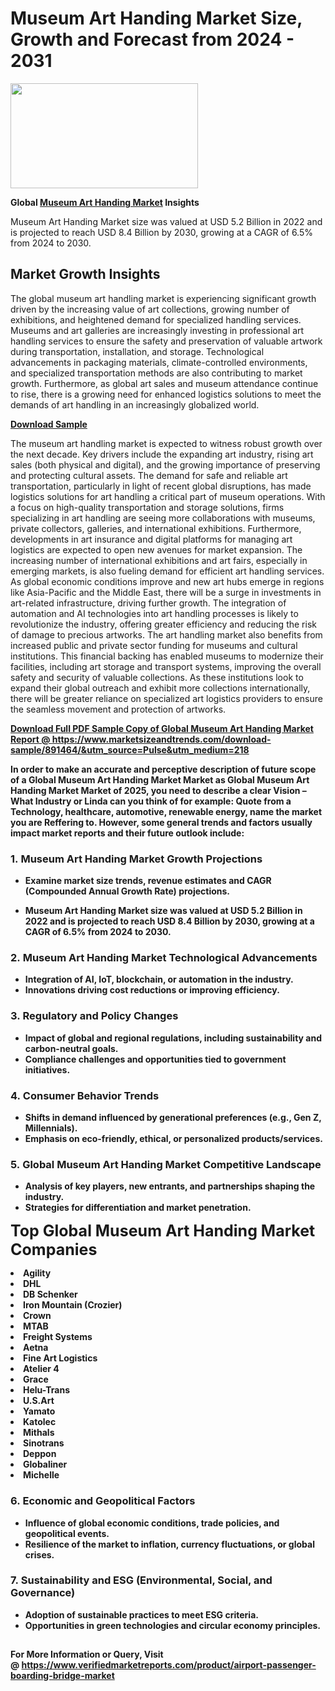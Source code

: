 <H1>Museum Art Handing Market Size, Growth and Forecast from 2024 - 2031</H1><img class="aligncenter size-medium wp-image-584254" src="https://thirdeyenews.in/wp-content/uploads/2024/09/Global-Market-Research-300x168.jpeg" alt="" width="300" height="168" /><p><strong>Global&nbsp;<a href="https://www.marketsizeandtrends.com/download-sample/891464/&amp;utm_source=Pulse&amp;utm_medium=218">Museum Art Handing Market</a> Insights</strong></p><p>Museum Art Handing Market size was valued at USD 5.2 Billion in 2022 and is projected to reach USD 8.4 Billion by 2030, growing at a CAGR of 6.5% from 2024 to 2030.</p><p><h2>Market Growth Insights</h2> <p>The global museum art handling market is experiencing significant growth driven by the increasing value of art collections, growing number of exhibitions, and heightened demand for specialized handling services. Museums and art galleries are increasingly investing in professional art handling services to ensure the safety and preservation of valuable artwork during transportation, installation, and storage. Technological advancements in packaging materials, climate-controlled environments, and specialized transportation methods are also contributing to market growth. Furthermore, as global art sales and museum attendance continue to rise, there is a growing need for enhanced logistics solutions to meet the demands of art handling in an increasingly globalized world.</p> <p><strong><a href="#">Download Sample</a></strong></p> <p>The museum art handling market is expected to witness robust growth over the next decade. Key drivers include the expanding art industry, rising art sales (both physical and digital), and the growing importance of preserving and protecting cultural assets. The demand for safe and reliable art transportation, particularly in light of recent global disruptions, has made logistics solutions for art handling a critical part of museum operations. With a focus on high-quality transportation and storage solutions, firms specializing in art handling are seeing more collaborations with museums, private collectors, galleries, and international exhibitions. Furthermore, developments in art insurance and digital platforms for managing art logistics are expected to open new avenues for market expansion. The increasing number of international exhibitions and art fairs, especially in emerging markets, is also fueling demand for efficient art handling services. As global economic conditions improve and new art hubs emerge in regions like Asia-Pacific and the Middle East, there will be a surge in investments in art-related infrastructure, driving further growth. The integration of automation and AI technologies into art handling processes is likely to revolutionize the industry, offering greater efficiency and reducing the risk of damage to precious artworks. The art handling market also benefits from increased public and private sector funding for museums and cultural institutions. This financial backing has enabled museums to modernize their facilities, including art storage and transport systems, improving the overall safety and security of valuable collections. As these institutions look to expand their global outreach and exhibit more collections internationally, there will be greater reliance on specialized art logistics providers to ensure the seamless movement and protection of artworks. <p><strong><a href="#"></p><p><span class=""><strong>Download Full PDF Sample Copy of Global Museum Art Handing Market Report</strong> @ <a href="https://www.marketsizeandtrends.com/download-sample/891464/&amp;utm_source=Pulse&amp;utm_medium=218" target="_blank">https://www.marketsizeandtrends.com/download-sample/891464/&amp;utm_source=Pulse&amp;utm_medium=218</a></span></p><p>In order to make an accurate and perceptive description of future scope of a Global&nbsp;Museum Art Handing Market Market as Global&nbsp;Museum Art Handing Market Market of 2025, you need to describe a clear Vision &ndash; What Industry or Linda can you think of for example: Quote from a Technology, healthcare, automotive, renewable energy, name the market you are Reffering to. However, some general trends and factors usually impact market reports and their future outlook include:</p><h3>1.&nbsp;<strong>Museum Art Handing Market Growth Projections</strong></h3><ul><li>Examine market size trends, revenue estimates and CAGR (Compounded Annual Growth Rate) projections.</li><li><p>Museum Art Handing Market size was valued at USD 5.2 Billion in 2022 and is projected to reach USD 8.4 Billion by 2030, growing at a CAGR of 6.5% from 2024 to 2030.</p></li></ul><h3>2.&nbsp;<strong>Museum Art Handing Market Technological Advancements</strong></h3><ul><li>Integration of AI, IoT, blockchain, or automation in the industry.</li><li>Innovations driving cost reductions or improving efficiency.</li></ul><h3>3.&nbsp;<strong>Regulatory and Policy Changes</strong></h3><ul><li>Impact of global and regional regulations, including sustainability and carbon-neutral goals.</li><li>Compliance challenges and opportunities tied to government initiatives.</li></ul><h3>4.&nbsp;<strong>Consumer Behavior Trends</strong></h3><ul><li>Shifts in demand influenced by generational preferences (e.g., Gen Z, Millennials).</li><li>Emphasis on eco-friendly, ethical, or personalized products/services.</li></ul><h3>5.&nbsp;<strong>Global Museum Art Handing Market Competitive Landscape</strong></h3><ul><li>Analysis of key players, new entrants, and partnerships shaping the industry.</li><li>Strategies for differentiation and market penetration.</li></ul><p data-pm-slice="1 1 []"><span style="color: inherit; font-family: inherit; font-size: 25px;">Top Global Museum Art Handing Market Companies</span></p><div class="" data-test-id=""><p><li>Agility</li><li> DHL</li><li> DB Schenker</li><li> Iron Mountain (Crozier)</li><li> Crown</li><li> MTAB</li><li> Freight Systems</li><li> Aetna</li><li> Fine Art Logistics</li><li> Atelier 4</li><li> Grace</li><li> Helu-Trans</li><li> U.S.Art</li><li> Yamato</li><li> Katolec</li><li> Mithals</li><li> Sinotrans</li><li> Deppon</li><li> Globaliner</li><li> Michelle</li></p></div><h3>6.&nbsp;<strong>Economic and Geopolitical Factors</strong></h3><ul><li>Influence of global economic conditions, trade policies, and geopolitical events.</li><li>Resilience of the market to inflation, currency fluctuations, or global crises.</li></ul><h3>7.&nbsp;<strong>Sustainability and ESG (Environmental, Social, and Governance)</strong></h3><ul><li>Adoption of sustainable practices to meet ESG criteria.</li><li>Opportunities in green technologies and circular economy principles.</li></ul><h2><strong style="font-size: 14px;">For More Information or Query, Visit @&nbsp;</strong><a style="background-color: #ffffff; font-size: 14px;" href="https://www.marketsizeandtrends.com/report/museum-art-handing-market-/" target="_blank">https://www.verifiedmarketreports.com/product/airport-passenger-boarding-bridge-market</a></h2>
